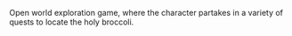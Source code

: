 Open world exploration game, where the character partakes in a variety of quests to locate the holy broccoli.
